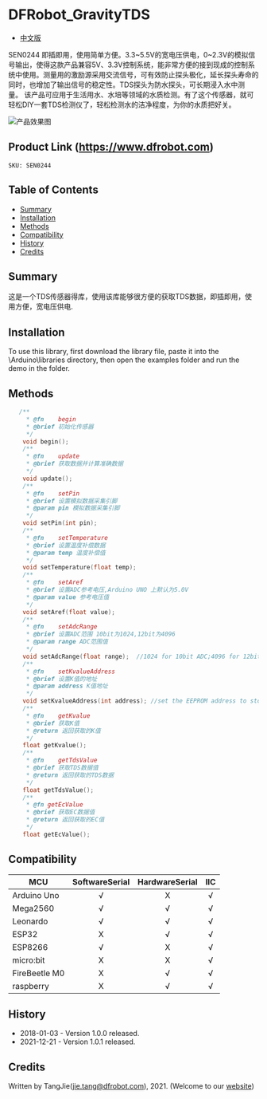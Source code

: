DFRobot_GravityTDS
===========================

* [中文版](./README_CN.md)

SEN0244 即插即用，使用简单方便。3.3~5.5V的宽电压供电，0~2.3V的模拟信号输出，使得这款产品兼容5V、3.3V控制系统，能非常方便的接到现成的控制系统中使用。测量用的激励源采用交流信号，可有效防止探头极化，延长探头寿命的同时，也增加了输出信号的稳定性。TDS探头为防水探头，可长期浸入水中测量。 该产品可应用于生活用水、水培等领域的水质检测。有了这个传感器，就可轻松DIY一套TDS检测仪了，轻松检测水的洁净程度，为你的水质把好关。

![产品效果图](../../resources/images/SEN0244.png)
  
## Product Link (https://www.dfrobot.com)
    SKU: SEN0244

## Table of Contents

  * [Summary](#summary)
  * [Installation](#installation)
  * [Methods](#methods)
  * [Compatibility](#compatibility)
  * [History](#history)
  * [Credits](#credits)

## Summary

这是一个TDS传感器得库，使用该库能够很方便的获取TDS数据，即插即用，使用方便，宽电压供电.


## Installation

To use this library, first download the library file, paste it into the \Arduino\libraries directory, then open the examples folder and run the demo in the folder.

## Methods

```C++
   /**
     * @fn    begin
     * @brief 初始化传感器
     */
    void begin();
    /**
     * @fn    update
     * @brief 获取数据并计算准确数据
     */
    void update();
    /**
     * @fn    setPin
     * @brief 设置模拟数据采集引脚
     * @param pin 模拟数据采集引脚
     */
    void setPin(int pin);
    /**
     * @fn    setTemperature
     * @brief 设置温度补偿数据
     * @param temp 温度补偿值
     */
    void setTemperature(float temp); 
    /**
     * @fn    setAref
     * @brief 设置ADC参考电压,Arduino UNO 上默认为5.0V
     * @param value 参考电压值
     */
    void setAref(float value);  
    /**
     * @fn    setAdcRange
     * @brief 设置ADC范围 10bit为1024,12bit为4096
     * @param range ADC范围值
     */
    void setAdcRange(float range);  //1024 for 10bit ADC;4096 for 12bit ADC
    /**
     * @fn    setKvalueAddress
     * @brief 设置K值的地址
     * @param address K值地址
     */
    void setKvalueAddress(int address); //set the EEPROM address to store the k value,default address:0x08
    /**
     * @fn    getKvalue
     * @brief 获取K值
     * @return 返回获取的K值
     */
    float getKvalue();
    /**
     * @fn    getTdsValue 
     * @brief 获取TDS数据值
     * @return 返回获取的TDS数据
     */
    float getTdsValue();
    /**
     * @fn getEcValue
     * @brief 获取EC数据值
     * @return 返回获取的EC值
     */
    float getEcValue();
```

## Compatibility

MCU                | SoftwareSerial | HardwareSerial |      IIC      |
------------------ | :----------: | :----------: | :----------: | 
Arduino Uno        |      √       |      X       |      √       |
Mega2560           |      √       |      √       |      √       |
Leonardo           |      √       |      √       |      √       |
ESP32              |      X       |      √       |      √       |
ESP8266            |      √       |      X       |      √       |
micro:bit          |      X       |      X       |      √       |
FireBeetle M0      |      X       |      √       |      √       |
raspberry          |      X       |      √       |      √       |

## History

- 2018-01-03 - Version 1.0.0 released.
- 2021-12-21 - Version 1.0.1 released.

## Credits

Written by TangJie(jie.tang@dfrobot.com), 2021. (Welcome to our [website](https://www.dfrobot.com/))